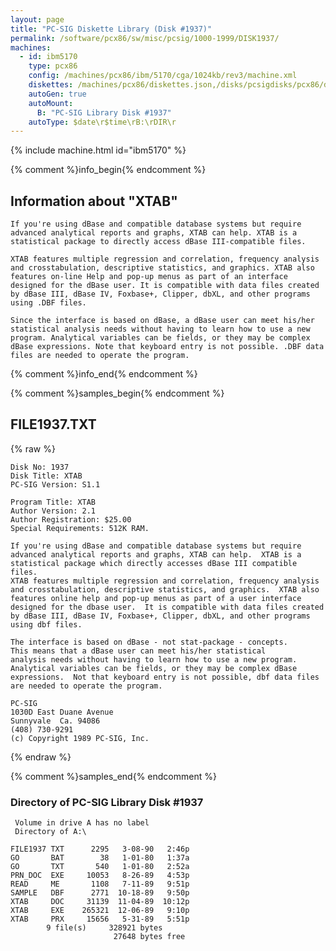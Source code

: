 ```yaml
---
layout: page
title: "PC-SIG Diskette Library (Disk #1937)"
permalink: /software/pcx86/sw/misc/pcsig/1000-1999/DISK1937/
machines:
  - id: ibm5170
    type: pcx86
    config: /machines/pcx86/ibm/5170/cga/1024kb/rev3/machine.xml
    diskettes: /machines/pcx86/diskettes.json,/disks/pcsigdisks/pcx86/diskettes.json
    autoGen: true
    autoMount:
      B: "PC-SIG Library Disk #1937"
    autoType: $date\r$time\rB:\rDIR\r
---
```


{% include machine.html id="ibm5170" %}

{% comment %}info_begin{% endcomment %}

## Information about "XTAB"

    If you're using dBase and compatible database systems but require
    advanced analytical reports and graphs, XTAB can help. XTAB is a
    statistical package to directly access dBase III-compatible files.
    
    XTAB features multiple regression and correlation, frequency analysis
    and crosstabulation, descriptive statistics, and graphics. XTAB also
    features on-line Help and pop-up menus as part of an interface
    designed for the dBase user. It is compatible with data files created
    by dBase III, dBase IV, Foxbase+, Clipper, dbXL, and other programs
    using .DBF files.
    
    Since the interface is based on dBase, a dBase user can meet his/her
    statistical analysis needs without having to learn how to use a new
    program. Analytical variables can be fields, or they may be complex
    dBase expressions. Note that keyboard entry is not possible. .DBF data
    files are needed to operate the program.
{% comment %}info_end{% endcomment %}

{% comment %}samples_begin{% endcomment %}

## FILE1937.TXT

{% raw %}
```
Disk No: 1937                                                           
Disk Title: XTAB                                                        
PC-SIG Version: S1.1                                                    
                                                                        
Program Title: XTAB                                                     
Author Version: 2.1                                                     
Author Registration: $25.00                                             
Special Requirements: 512K RAM.                                         
                                                                        
If you're using dBase and compatible database systems but require       
advanced analytical reports and graphs, XTAB can help.  XTAB is a       
statistical package which directly accesses dBase III compatible files. 
XTAB features multiple regression and correlation, frequency analysis   
and crosstabulation, descriptive statistics, and graphics.  XTAB also   
features online help and pop-up menus as part of a user interface       
designed for the dbase user.  It is compatible with data files created  
by dBase III, dBase IV, Foxbase+, Clipper, dbXL, and other programs     
using dbf files.                                                        
                                                                        
The interface is based on dBase - not stat-package - concepts.          
This means that a dBase user can meet his/her statistical               
analysis needs without having to learn how to use a new program.        
Analytical variables can be fields, or they may be complex dBase        
expressions.  Not that keyboard entry is not possible, dbf data files   
are needed to operate the program.                                      
                                                                        
PC-SIG                                                                  
1030D East Duane Avenue                                                 
Sunnyvale  Ca. 94086                                                    
(408) 730-9291                                                          
(c) Copyright 1989 PC-SIG, Inc.                                         
```
{% endraw %}

{% comment %}samples_end{% endcomment %}

### Directory of PC-SIG Library Disk #1937

     Volume in drive A has no label
     Directory of A:\

    FILE1937 TXT      2295   3-08-90   2:46p
    GO       BAT        38   1-01-80   1:37a
    GO       TXT       540   1-01-80   2:52a
    PRN_DOC  EXE     10053   8-26-89   4:53p
    READ     ME       1108   7-11-89   9:51p
    SAMPLE   DBF      2771  10-18-89   9:50p
    XTAB     DOC     31139  11-04-89  10:12p
    XTAB     EXE    265321  12-06-89   9:10p
    XTAB     PRX     15656   5-31-89   5:51p
            9 file(s)     328921 bytes
                           27648 bytes free
